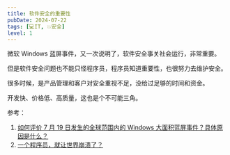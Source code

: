 ```yaml
---
title: 软件安全的重要性
pubDate: 2024-07-22
tags: [💻IT, 💥安全]
level: 1
---
```


微软 Windows 蓝屏事件，又一次说明了，软件安全事关社会运行，非常重要。

但是软件安全问题也不能只怪程序员，程序员知道重要性，也很努力去维护安全。

很多时候，是产品管理和客户对安全重视不足，没给过足够的时间和资金。

开发快、价格低、高质量，这也是个不可能三角。

参考：
1. [如何评价 7 月 19 日发生的全球范围内的 Windows 大面积蓝屏事件？具体原因是什么？](https://www.zhihu.com/question/662013977)
2. [一个程序员，就让世界崩溃了？](https://www.bilibili.com/video/BV1Zf421q78w/)

